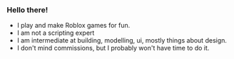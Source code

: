 ### Hello there!
- I play and make Roblox games for fun. 
- I am not a scripting expert
- I am intermediate at building, modelling, ui, mostly things about design.
- I don't mind commissions, but I probably won't have time to do it.
